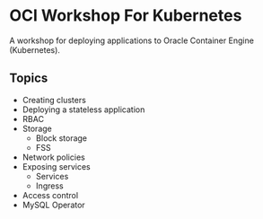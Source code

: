 # OCI Workshop For Kubernetes

A workshop for deploying applications to Oracle Container Engine (Kubernetes).

## Topics

* Creating clusters
* Deploying a stateless application
* RBAC
* Storage
  - Block storage
  - FSS
* Network policies
* Exposing services
  - Services
  - Ingress
* Access control
* MySQL Operator
